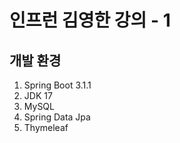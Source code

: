 인프런 김영한 강의 - 1
========================


개발 환경
----------
1. Spring Boot 3.1.1
2. JDK 17
3. MySQL
4. Spring Data Jpa
5. Thymeleaf
